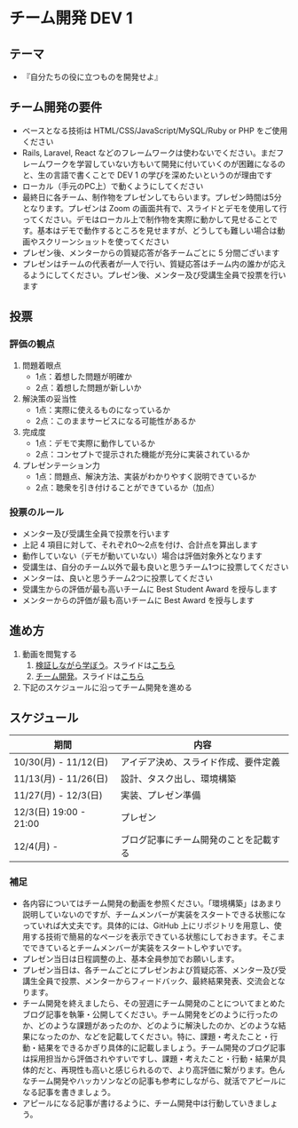 # チーム開発 DEV 1

## テーマ

- 『自分たちの役に立つものを開発せよ』

## チーム開発の要件

- ベースとなる技術は HTML/CSS/JavaScript/MySQL/Ruby or PHP をご使用ください
- Rails, Laravel, React などのフレームワークは使わないでください。まだフレームワークを学習していない方もいて開発に付いていくのが困難になるのと、生の言語で書くことで DEV 1 の学びを深めたいというのが理由です
- ローカル（手元のPC上）で動くようにしてください
- 最終日に各チーム、制作物をプレゼンしてもらいます。プレゼン時間は5分となります。プレゼンは Zoom の画面共有で、スライドとデモを使用して行ってください。デモはローカル上で制作物を実際に動かして見せることです。基本はデモで動作するところを見せますが、どうしても難しい場合は動画やスクリーンショットを使ってください
- プレゼン後、メンターからの質疑応答が各チームごとに 5 分間ございます
- プレゼンはチームの代表者が一人で行い、質疑応答はチーム内の誰かが応えるようにしてください。プレゼン後、メンター及び受講生全員で投票を行います

## 投票

### 評価の観点

1. 問題着眼点
   - 1点：着想した問題が明確か
   - 2点：着想した問題が新しいか
2. 解決策の妥当性
   - 1点：実際に使えるものになっているか
   - 2点：このままサービスになる可能性があるか
3. 完成度
   - 1点：デモで実際に動作しているか
   - 2点：コンセプトで提示された機能が充分に実装されているか
4. プレゼンテーション力
   - 1点：問題点、解決方法、実装がわかりやすく説明できているか
   - 2点：聴衆を引き付けることができているか（加点）

### 投票のルール

- メンター及び受講生全員で投票を行います
- 上記 4 項目に対して、それぞれ0〜2点を付け、合計点を算出します
- 動作していない（デモが動いていない）場合は評価対象外となります
- 受講生は、自分のチーム以外で最も良いと思うチーム1つに投票してください
- メンターは、良いと思うチーム2つに投票してください
- 受講生からの評価が最も高いチームに Best Student Award を授与します
- メンターからの評価が最も高いチームに Best Award を授与します

## 進め方

1. 動画を閲覧する
   1. [検証しながら学ぼう](https://youtu.be/Ajtf0XjHkv8)。スライドは[こちら](https://docs.google.com/presentation/d/1xLGmtSohK5vys0ftoxhHX_35TBLFGF1dICgM00k35yw/edit?usp=sharing)
   2. [チーム開発](https://youtu.be/Z8pkDRawYxQ)。スライドは[こちら](https://docs.google.com/presentation/d/1p-Ryf1dRcPyLuMXv9WUHjrPn3BfQKcSNBNehfs8mqSI/edit?usp=sharing)
2. 下記のスケジュールに沿ってチーム開発を進める

## スケジュール

| 期間 | 内容 |
| ---- | ---- |
| 10/30(月) - 11/12(日) | アイデア決め、スライド作成、要件定義 |
| 11/13(月) - 11/26(日) | 設計、タスク出し、環境構築 |
| 11/27(月) - 12/3(日) | 実装、プレゼン準備 |
| 12/3(日) 19:00 - 21:00 | プレゼン |
| 12/4(月) - | ブログ記事にチーム開発のことを記載する |

### 補足

- 各内容についてはチーム開発の動画を参照ください。「環境構築」はあまり説明していないのですが、チームメンバーが実装をスタートできる状態になっていれば大丈夫です。具体的には、GitHub 上にリポジトリを用意し、使用する技術で簡易的なページを表示できている状態にしておきます。そこまでできているとチームメンバーが実装をスタートしやすいです。
- プレゼン当日は日程調整の上、基本全員参加でお願いします。
- プレゼン当日は、各チームごとにプレゼンおよび質疑応答、メンター及び受講生全員で投票、メンターからフィードバック、最終結果発表、交流会となります。
- チーム開発を終えましたら、その翌週にチーム開発のことについてまとめたブログ記事を執筆・公開してください。チーム開発をどのように行ったのか、どのような課題があったのか、どのように解決したのか、どのような結果になったのか、などを記載してください。特に、課題・考えたこと・行動・結果をできるかぎり具体的に記載しましょう。チーム開発のブログ記事は採用担当から評価されやすいですし、課題・考えたこと・行動・結果が具体的だと、再現性も高いと感じられるので、より高評価に繋がります。色んなチーム開発やハッカソンなどの記事も参考にしながら、就活でアピールになる記事を書きましょう。
- アピールになる記事が書けるように、チーム開発中は行動していきましょう。
